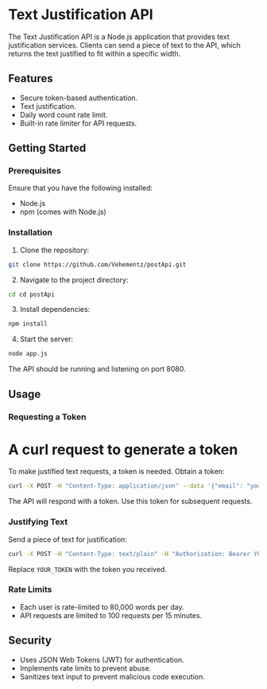 # Text Justification API

The Text Justification API is a Node.js application that provides text justification services. Clients can send a piece of text to the API, which returns the text justified to fit within a specific width.

## Features

- Secure token-based authentication.
- Text justification.
- Daily word count rate limit.
- Built-in rate limiter for API requests.

## Getting Started

### Prerequisites

Ensure that you have the following installed:

- Node.js
- npm (comes with Node.js)

### Installation

1. Clone the repository:
```bash
git clone https://github.com/Vehementz/postApi.git
```

2. Navigate to the project directory:
```bash
cd cd postApi
```

3. Install dependencies:
```bash
npm install
```

4. Start the server:
```bash
node app.js
```

The API should be running and listening on port 8080.

## Usage

### Requesting a Token

# A curl request to generate a token

To make justified text requests, a token is needed. Obtain a token:

```bash
curl -X POST -H "Content-Type: application/json" --data '{"email": "your_email@domain.com"}' http://localhost:8080/api/token
```

The API will respond with a token. Use this token for subsequent requests.

### Justifying Text

Send a piece of text for justification:

```bash
curl -X POST -H "Content-Type: text/plain" -H "Authorization: Bearer YOUR_TOKEN" --data "Your text to be justified goes here." http://localhost:8080/api/justify
```

Replace `YOUR_TOKEN` with the token you received.

### Rate Limits

- Each user is rate-limited to 80,000 words per day.
- API requests are limited to 100 requests per 15 minutes.

## Security

- Uses JSON Web Tokens (JWT) for authentication.
- Implements rate limits to prevent abuse.
- Sanitizes text input to prevent malicious code execution.


